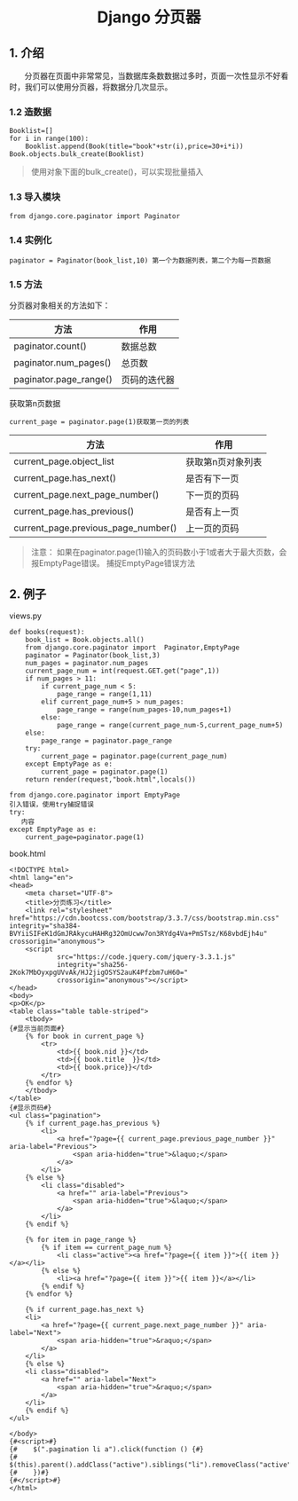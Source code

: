 <center><h1> Django 分页器 </h1></center>

## 1. 介绍
&#160; &#160; &#160; &#160;分页器在页面中非常常见，当数据库条数数据过多时，页面一次性显示不好看时，我们可以使用分页器，将数据分几次显示。

### 1.2 造数据

```
Booklist=[]
for i in range(100):
    Booklist.append(Book(title="book"+str(i),price=30+i*i))
Book.objects.bulk_create(Booklist)
```
> 使用对象下面的bulk_create()，可以实现批量插入

### 1.3 导入模块

```
from django.core.paginator import Paginator
```

### 1.4 实例化

```
paginator = Paginator(book_list,10) 第一个为数据列表，第二个为每一页数据
```

### 1.5 方法
分页器对象相关的方法如下：

方法 | 作用
---|---
paginator.count()|	数据总数
paginator.num_pages()|	总页数
paginator.page_range()|	页码的迭代器

获取第n页数据

```
current_page = paginator.page(1)获取第一页的列表
```
方法|作用
---|---
current\_page.object\_list|	获取第n页对象列表
current\_page.has\_next()|	是否有下一页
current\_page.next\_page\_number()|	下一页的页码
current\_page.has\_previous()|	是否有上一页
current\_page.previous\_page\_number()|上一页的页码

> 注意： 如果在paginator.page(1)输入的页码数小于1或者大于最大页数，会报EmptyPage错误。
捕捉EmptyPage错误方法

## 2. 例子
views.py

```
def books(request):
    book_list = Book.objects.all()
    from django.core.paginator import  Paginator,EmptyPage
    paginator = Paginator(book_list,3)
    num_pages = paginator.num_pages
    current_page_num = int(request.GET.get("page",1))
    if num_pages > 11:
        if current_page_num < 5:
            page_range = range(1,11)
        elif current_page_num+5 > num_pages:
            page_range = range(num_pages-10,num_pages+1)
        else:
            page_range = range(current_page_num-5,current_page_num+5)
    else:
        page_range = paginator.page_range
    try:
        current_page = paginator.page(current_page_num)
    except EmptyPage as e:
        current_page = paginator.page(1)
    return render(request,"book.html",locals())
```

```
from django.core.paginator import EmptyPage
引入错误，使用try捕捉错误
try:
   内容
except EmptyPage as e:
    current_page=paginator.page(1)
```

book.html


```
<!DOCTYPE html>
<html lang="en">
<head>
    <meta charset="UTF-8">
    <title>分页练习</title>
    <link rel="stylesheet" href="https://cdn.bootcss.com/bootstrap/3.3.7/css/bootstrap.min.css" integrity="sha384-BVYiiSIFeK1dGmJRAkycuHAHRg32OmUcww7on3RYdg4Va+PmSTsz/K68vbdEjh4u" crossorigin="anonymous">
    <script
            src="https://code.jquery.com/jquery-3.3.1.js"
            integrity="sha256-2Kok7MbOyxpgUVvAk/HJ2jigOSYS2auK4Pfzbm7uH60="
            crossorigin="anonymous"></script>
</head>
<body>
<p>OK</p>
<table class="table table-striped">
    <tbody>
{#显示当前页面#}
    {% for book in current_page %}
        <tr>
            <td>{{ book.nid }}</td>
            <td>{{ book.title  }}</td>
            <td>{{ book.price}}</td>
        </tr>
    {% endfor %}
    </tbody>
</table>
{#显示页码#}
<ul class="pagination">
    {% if current_page.has_previous %}
        <li>
            <a href="?page={{ current_page.previous_page_number }}" aria-label="Previous">
                <span aria-hidden="true">&laquo;</span>
            </a>
        </li>
    {% else %}
        <li class="disabled">
            <a href="" aria-label="Previous">
                <span aria-hidden="true">&laquo;</span>
            </a>
        </li>
    {% endif %}

    {% for item in page_range %}
        {% if item == current_page_num %}
            <li class="active"><a href="?page={{ item }}">{{ item }}</a></li>
        {% else %}
            <li><a href="?page={{ item }}">{{ item }}</a></li>
        {% endif %}
    {% endfor %}

    {% if current_page.has_next %}
    <li>
        <a href="?page={{ current_page.next_page_number }}" aria-label="Next">
            <span aria-hidden="true">&raquo;</span>
        </a>
    </li>
    {% else %}
    <li class="disabled">
        <a href="" aria-label="Next">
            <span aria-hidden="true">&raquo;</span>
        </a>
    </li>
    {% endif %}
</ul>

</body>
{#<script>#}
{#    $(".pagination li a").click(function () {#}
{#        $(this).parent().addClass("active").siblings("li").removeClass("active")#}
{#    })#}
{#</script>#}
</html>
```

